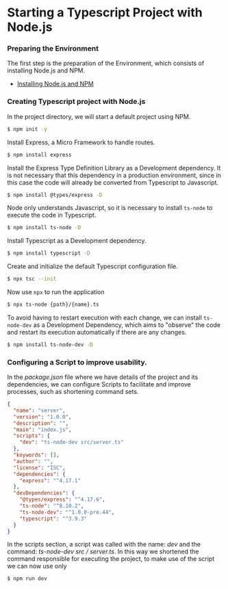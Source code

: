 # Starting a Typescript Project with Node.js
### Preparing the Environment
The first step is the preparation of the Environment, which consists of installing Node.js and NPM.
- [Installing Node.js and NPM](https://nodejs.org/en/download/package-manager/)

### Creating Typescript project with Node.js
In the project directory, we will start a default project using NPM.
```sh
$ npm init -y
```
Install Express, a Micro Framework to handle routes.
```sh
$ npm install express
```
Install the Express Type Definition Library as a Development dependency. It is not necessary that this dependency in a production environment, since in this case the code will already be converted from Typescript to Javascript.
```sh
$ npm install @types/express -D
```
Node only understands Javascript, so it is necessary to install `ts-node` to execute the code in Typescript.
```sh
$ npm install ts-node -D
```
Install Typescript as a Development dependency.
```sh
$ npm install typescript -D
```
Create and initialize the default Typescript configuration file.
```sh
$ npx tsc --init
```
Now use `npx` to run the application
```sh
$ npx ts-node {path}/{name}.ts
```
To avoid having to restart execution with each change, we can install `ts-node-dev` as a Development Dependency, which aims to "observe" the code and restart its execution automatically if there are any changes.
```sh
$ npm install ts-node-dev -D  
```

### Configuring a Script to improve usability.
In the *package.json* file where we have details of the project and its dependencies, we can configure Scripts to facilitate and improve processes, such as shortening command sets.
```json
{
  "name": "server",
  "version": "1.0.0",
  "description": "",
  "main": "index.js",
  "scripts": {
    "dev": "ts-node-dev src/server.ts"
  },
  "keywords": [],
  "author": "",
  "license": "ISC",
  "dependencies": {
    "express": "^4.17.1"
  },
  "devDependencies": {
    "@types/express": "^4.17.6",
    "ts-node": "^8.10.2",
    "ts-node-dev": "^1.0.0-pre.44",
    "typescript": "^3.9.3"
  }
}
```
In the scripts section, a script was called with the name: *dev* and the command: *ts-node-dev src / server.ts*.
In this way we shortened the command responsible for executing the project, to make use of the script we can now use only
```sh
$ npm run dev  
```
